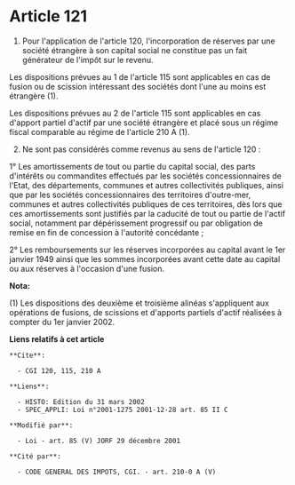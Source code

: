 # Article 121

1. Pour l'application de l'article 120, l'incorporation de réserves par une société étrangère à son capital social ne
constitue pas un fait générateur de l'impôt sur le revenu.

Les dispositions prévues au 1 de l'article 115 sont applicables en cas de fusion ou de scission intéressant des sociétés dont
l'une au moins est étrangère (1).

Les dispositions prévues au 2 de l'article 115 sont applicables en cas d'apport partiel d'actif par une société étrangère et
placé sous un régime fiscal comparable au régime de l'article 210 A (1).

2. Ne sont pas considérés comme revenus au sens de l'article 120 :

1° Les amortissements de tout ou partie du capital social, des parts d'intérêts ou commandites effectués par les sociétés
concessionnaires de l'Etat, des départements, communes et autres collectivités publiques, ainsi que par les sociétés
concessionnaires des territoires d'outre-mer, communes et autres collectivités publiques de ces territoires, dès lors que ces
amortissements sont justifiés par la caducité de tout ou partie de l'actif social, notamment par dépérissement progressif ou
par obligation de remise en fin de concession à l'autorité concédante ;

2° Les remboursements sur les réserves incorporées au capital avant le 1er janvier 1949 ainsi que les sommes incorporées
avant cette date au capital ou aux réserves à l'occasion d'une fusion.

**Nota:**

(1) Les dispositions des deuxième et troisième alinéas s'appliquent aux opérations de fusions, de scissions et d'apports
partiels d'actif réalisées à compter du 1er janvier 2002.

**Liens relatifs à cet article**

	**Cite**:

	  - CGI 120, 115, 210 A

	**Liens**:

	  - HISTO: Edition du 31 mars 2002
	  - SPEC_APPLI: Loi n°2001-1275 2001-12-28 art. 85 II C

	**Modifié par**:

	  - Loi - art. 85 (V) JORF 29 décembre 2001

	**Cité par**:

	  - CODE GENERAL DES IMPOTS, CGI. - art. 210-0 A (V)
